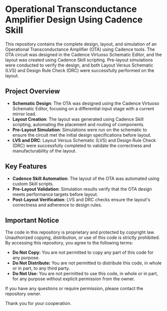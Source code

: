 # Operational Transconductance Amplifier Design Using Cadence Skill

This repository contains the complete design, layout, and simulation of an Operational Transconductance Amplifier (OTA) using Cadence tools. The OTA circuit was designed in the Cadence Virtuoso Schematic Editor, and the layout was created using Cadence Skill scripting. Pre-layout simulations were conducted to verify the design, and both Layout Versus Schematic (LVS) and Design Rule Check (DRC) were successfully performed on the layout.

## Project Overview
- **Schematic Design**: The OTA was designed using the Cadence Virtuoso Schematic Editor, focusing on a differential input stage with a current mirror load.
- **Layout Creation**: The layout was generated using Cadence Skill scripting, automating the placement and routing of components.
- **Pre-Layout Simulation**: Simulations were run on the schematic to ensure the circuit met the initial design specifications before layout.
- **LVS and DRC**: Layout Versus Schematic (LVS) and Design Rule Check (DRC) were successfully completed to validate the correctness and manufacturability of the layout.

## Key Features
- **Cadence Skill Automation**: The layout of the OTA was automated using custom Skill scripts.
- **Pre-Layout Validation**: Simulation results verify that the OTA design meets performance targets before layout.
- **Post-Layout Verification**: LVS and DRC checks ensure the layout's correctness and adherence to design rules.

## Important Notice
 
The code in this repository is proprietary and protected by copyright law. Unauthorized copying, distribution, or use of this code is strictly prohibited. By accessing this repository, you agree to the following terms:
 
- **Do Not Copy:** You are not permitted to copy any part of this code for any purpose.
- **Do Not Distribute:** You are not permitted to distribute this code, in whole or in part, to any third party.
- **Do Not Use:** You are not permitted to use this code, in whole or in part, for any purpose without explicit permission from the owner.
 
If you have any questions or require permission, please contact the repository owner.
 
Thank you for your cooperation.
